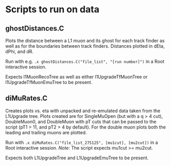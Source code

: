 # Scripts to run on data

## ghostDistances.C

Plots the distance between a L1 muon and its ghost for each track finder as well as for the boundaries between track finders. Distances plotted in dEta, dPhi, and dR.

Run with e.g. `.x ghostDistances.C("file_list", "[run number]")` in a Root interactive session.

Expects l1MuonRecoTree as well as either l1UpgradeTfMuonTree or l1UpgradeTfMuonEmuTree to be present.

## diMuRates.C

Creates plots vs. eta with unpacked and re-emulated data taken from the L1Upgrade tree. Plots created are for SingleMuOpen (but with a q > 4 cut), DoubleMuon0, and DoubleMuon with pT cuts that can be passed to the script (pT1 > 11, and pT2 > 4 by default). For the double muon plots both the leading and trailing muons are plotted.

Run with `.x diMuRates.C("file_list_275125", [mu1cut], [mu2cut])` in a Root interactive session. *Note:* The script expects mu1cut >= mu2cut.

Expects both L1UpgradeTree and L1UpgradeEmuTree to be present.

